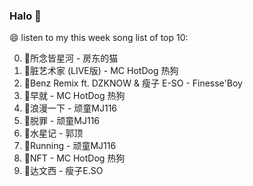

### Halo 👋

😄 listen to my this week song list of top 10:

0. 🌈所念皆星河 - 房东的猫
1. 🌈脏艺术家 (LIVE版) - MC HotDog 热狗
2. 🌈Benz Remix ft. DZKNOW & 瘦子 E-SO - Finesse'Boy
3. 🌈早就 - MC HotDog 热狗
4. 🌈浪漫一下 - 顽童MJ116
5. 🌈脱罪 - 顽童MJ116
6. 🌈水星记 - 郭顶
7. 🌈Running - 顽童MJ116
8. 🌈NFT - MC HotDog 热狗
9. 🌈达文西 - 瘦子E.SO

